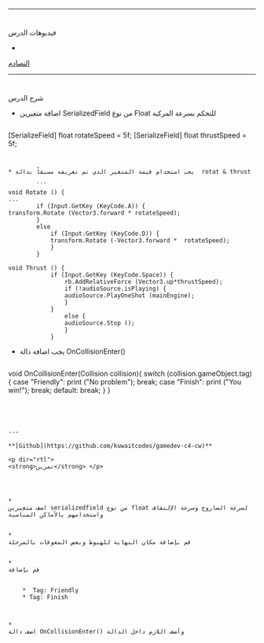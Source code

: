 
---


# <p dir="rtl">
فيديوهات الدرس</p>




* 
[التصادم](https://www.youtube.com/watch?v=HK504TCQ68s&list=PL_gewShnRvv_n0U2MPdkUsMqsX4_KxYHW&index=19)

---


# <p dir="rtl">
شرح الدرس </p>




* اضافة متغيرين SerializedField من نوع Float للتحكم بسرعة المركبة

    ```
[SerializeField] float rotateSpeed = 5f;
[SerializeField] float thrustSpeed = 5f;
```


* يجب استخدام قيمة المتغير الذي تم تعريفه مسبقاً بدالة  rotat & thrust

        ```
void Rotate () {
...
		if (Input.GetKey (KeyCode.A)) {
transform.Rotate (Vector3.forward * rotateSpeed);
		}
		else
		    if (Input.GetKey (KeyCode.D)) {
			transform.Rotate (-Vector3.forward *  rotateSpeed);
		    }
	    }

void Thrust () {
			if (Input.GetKey (KeyCode.Space)) {
			    rb.AddRelativeForce (Vector3.up*thrustSpeed);
			    if (!audioSource.isPlaying) {
				audioSource.PlayOneShot (mainEngine);
			    }
			}
			    else {
				audioSource.Stop ();
			    }
			}
```


* يجب اضافة دالة OnCollisionEnter()

    ```
 void OnCollisionEnter(Collision collision){
		switch (collision.gameObject.tag) {
		case "Friendly":
		    print ("No problem");
		    break;
		case "Finish":
		    print ("You win!");
		    break;
		default:
		    break;
		}
}

```




---

**[Github](https://github.com/kuwaitcodes/gamedev-c4-cw)**

<p dir="rtl">
<strong>تمرين</strong> </p>




* 
اضف متغيرين serializedfield من نوع float لسرعة الصاروخ وسرعة الإلتفاف واستخدامهم بالأماكن المناسبة


* 
قم بإضافة مكان النهاية للهبوط وبعض المعوقات بالمرحلة


* 
قم بإضافة


    *  Tag: Friendly
    * Tag: Finish



* 
اضف دالة OnCollisionEnter() وأضف اللازم داخل الدالة 
